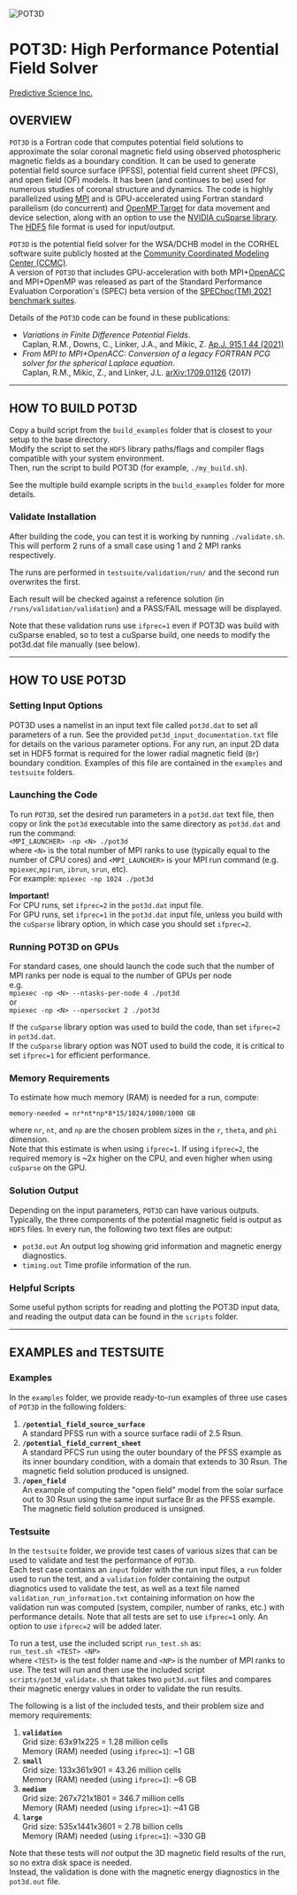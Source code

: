![POT3D](pot3d_logo.png)
  
# POT3D: High Performance Potential Field Solver 
[Predictive Science Inc.](https://www.predsci.com)  
  
## OVERVIEW  
  
`POT3D` is a Fortran code that computes potential field solutions to approximate the solar coronal magnetic field using observed photospheric magnetic fields as a boundary condition.  It can be used to generate potential field source surface (PFSS), potential field current sheet (PFCS), and open field (OF) models. It has been (and continues to be) used for numerous studies of coronal structure and dynamics.  The code is highly parallelized using [MPI](https://www.mpi-forum.org) and is GPU-accelerated using Fortran standard parallelism (do concurrent) and [OpenMP Target](https://www.openmp.org/) for data movement and device selection, along with an option to use the [NVIDIA cuSparse library](https://developer.nvidia.com/cusparse). The [HDF5](https://www.hdfgroup.org/solutions/hdf5) file format is used for input/output.
  
`POT3D` is the potential field solver for the WSA/DCHB model in the CORHEL software suite publicly hosted at the [Community Coordinated Modeling Center (CCMC)](https://ccmc.gsfc.nasa.gov/models/modelinfo.php?model=CORHEL/MAS/WSA/ENLIL).  
A version of `POT3D` that includes GPU-acceleration with both MPI+[OpenACC](https://www.openacc.org) and MPI+OpenMP was released as part of the Standard Performance Evaluation Corporation's (SPEC) beta version of the [SPEChpc(TM) 2021 benchmark suites](https://www.spec.org/hpc2021).  
  
Details of the `POT3D` code can be found in these publications:  
  
 - *Variations in Finite Difference Potential Fields*.  
 Caplan, R.M., Downs, C., Linker, J.A., and Mikic, Z.  [Ap.J. 915,1 44 (2021)](https://iopscience.iop.org/article/10.3847/1538-4357/abfd2f)
 - *From MPI to MPI+OpenACC: Conversion of a legacy FORTRAN PCG solver for the spherical Laplace equation*.  
 Caplan, R.M., Mikic, Z., and Linker, J.L.  [arXiv:1709.01126](https://arxiv.org/abs/1709.01126) (2017)
  
--------------------------------
  
## HOW TO BUILD POT3D 
  
Copy a build script from the `build_examples` folder that is closest to your setup to the base directory.  
Modify the script to set the `HDF5` library paths/flags and compiler flags compatible with your system environment.  
Then, run the script to build POT3D (for example, `./my_build.sh`).
  
See the multiple build example scripts in the `build_examples` folder for more details.
  
### Validate Installation 
  
After building the code, you can test it is working by running `./validate.sh`.  
This will perform 2 runs of a small case using 1 and 2 MPI ranks respectively.
  
The runs are performed in `testsuite/validation/run/` and the second run overwrites the first.
  
Each result will be checked against a reference solution (in `/runs/validation/validation`) and a PASS/FAIL message will be displayed.

Note that these validation runs use `ifprec=1` even if POT3D was build with cuSparse enabled, so to test a cuSparse build, one needs to modify the pot3d.dat file manually (see below).
  
--------------------------------
  
## HOW TO USE POT3D  
  
### Setting Input Options
  
POT3D uses a namelist in an input text file called `pot3d.dat` to set all parameters of a run.  See the provided `pot3d_input_documentation.txt` file for details on the various parameter options.  For any run, an input 2D data set in HDF5 format is required for the lower radial magnetic field (`Br`) boundary condition.  Examples of this file are contained in the `examples` and `testsuite` folders.
  
### Launching the Code 
  
To run `POT3D`, set the desired run parameters in a `pot3d.dat` text file, then copy or link the `pot3d` executable into the same directory as `pot3d.dat`
and run the command:  
  `<MPI_LAUNCHER> -np <N> ./pot3d `  
where `<N>` is the total number of MPI ranks to use (typically equal to the number of CPU cores) and `<MPI_LAUNCHER>` is your MPI run command (e.g. `mpiexec`,`mpirun`, `ibrun`, `srun`, etc).  
For example:  `mpiexec -np 1024 ./pot3d`
  
**Important!**  
For CPU runs, set `ifprec=2` in the `pot3d.dat` input file.  
For GPU runs, set `ifprec=1` in the `pot3d.dat` input file, unless you build with the `cuSparse` library option, in which case you should set `ifprec=2`.
  
### Running POT3D on GPUs 
  
For standard cases, one should launch the code such that the number of MPI ranks per node is equal to the number of GPUs per node  
e.g.  
`mpiexec -np <N> --ntasks-per-node 4 ./pot3d`  
or  
`mpiexec -np <N> --npersocket 2 ./pot3d`  

If the `cuSparse` library option was used to build the code, than set `ifprec=2` in `pot3d.dat`.  
If the `cuSparse` library option was NOT used to build the code, it is critical to set `ifprec=1` for efficient performance.
  
### Memory Requirements 
  
To estimate how much memory (RAM) is needed for a run, compute:  
  
`memory-needed = nr*nt*np*8*15/1024/1000/1000 GB`  
  
where `nr`, `nt`, and `np` are the chosen problem sizes in the `r`, `theta`, and `phi` dimension.  
Note that this estimate is when using `ifprec=1`.  If using `ifprec=2`, the required memory is ~2x higher on the CPU, and even higher when using `cuSparse` on the GPU.
  
### Solution Output 
  
Depending on the input parameters, `POT3D` can have various outputs. Typically, the three components of the potential magnetic field is output as `HDF5` files. In every run, the following two text files are output:

 - `pot3d.out`      An output log showing grid information and magnetic energy diagnostics.
 - `timing.out`     Time profile information of the run.
  
### Helpful Scripts 
  
Some useful python scripts for reading and plotting the POT3D input data, and reading the output data can be found in the  `scripts` folder.  
  
-----------------------------
  
## EXAMPLES and TESTSUITE 
  
### Examples 
  
In the `examples` folder, we provide ready-to-run examples of three use cases of `POT3D` in the following folders:
  
1. **`/potential_field_source_surface`**  
A standard PFSS run with a source surface radii of 2.5 Rsun.
2. **`/potential_field_current_sheet`**  
A standard PFCS run using the outer boundary of the PFSS example as its inner boundary condition, with a domain that extends to 30 Rsun. The magnetic field solution produced is unsigned.  
3. **`/open_field`**  
An example of computing the "open field" model from the solar surface out to 30 Rsun using the same input surface Br as the PFSS example. The magnetic field solution produced is unsigned.  

### Testsuite 

In the `testsuite` folder, we provide test cases of various sizes that can be used to validate and test the performance of `POT3D`.  
Each test case contains an `input` folder with the run input files, a `run` folder used to run the test, and a `validation` folder containing the output diagnotics used to validate the test, as well as a text file named `validation_run_information.txt`  containing information on how the validation run was computed (system, compiler, number of ranks, etc.) with performance details.  Note that all tests are set to use `ifprec=1` only.  An option to use `ifprec=2` will be added later.

To run a test, use the included script `run_test.sh` as:  
`run_test.sh <TEST> <NP>`  
where `<TEST>` is the test folder name and `<NP>` is the number of MPI ranks to use.  The test will run and then use the included script `scripts/pot3d_validate.sh` that takes two `pot3d.out` files and compares their magnetic energy values in order to validate the run results.  

The following is a list of the included tests, and their problem size and memory requirements:

1. **`validation`**  
Grid size:  63x91x225 = 1.28 million cells  
Memory (RAM) needed (using `ifprec=1`):  ~1 GB  
2. **`small`**  
Grid size:  133x361x901 = 43.26 million cells   
Memory (RAM) needed (using `ifprec=1`):  ~6 GB
3. **`medium`**  
Grid size:  267x721x1801 = 346.7 million cells  
Memory (RAM) needed (using `ifprec=1`):  ~41 GB  
4. **`large`**  
Grid size:  535x1441x3601 = 2.78 billion cells  
Memory (RAM) needed (using `ifprec=1`):  ~330 GB 

Note that these tests will *not* output the 3D magnetic field results of the run, so no extra disk space is needed.  
Instead, the validation is done with the magnetic energy diagnostics in the `pot3d.out` file.  




